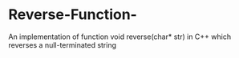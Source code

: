 # Reverse-Function-
An implementation of function void reverse(char* str) in C++ which reverses a null-terminated string
